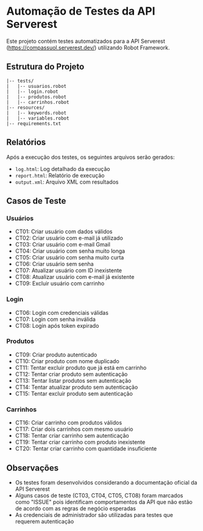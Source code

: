 # Automação de Testes da API Serverest

Este projeto contém testes automatizados para a API Serverest (https://compassuol.serverest.dev/) utilizando Robot Framework.

## Estrutura do Projeto

```
|-- tests/
|   |-- usuarios.robot    
|   |-- login.robot       
|   |-- produtos.robot    
|   |-- carrinhos.robot   
|-- resources/
|   |-- keywords.robot    
|   |-- variables.robot   
|-- requirements.txt      
```

## Relatórios

Após a execução dos testes, os seguintes arquivos serão gerados:
- `log.html`: Log detalhado da execução
- `report.html`: Relatório de execução
- `output.xml`: Arquivo XML com resultados

## Casos de Teste

### Usuários
- CT01: Criar usuário com dados válidos
- CT02: Criar usuário com e-mail já utilizado
- CT03: Criar usuário com e-mail Gmail
- CT04: Criar usuário com senha muito longa
- CT05: Criar usuário com senha muito curta
- CT06: Criar usuário sem senha
- CT07: Atualizar usuário com ID inexistente
- CT08: Atualizar usuário com e-mail já existente
- CT09: Excluir usuário com carrinho

### Login
- CT06: Login com credenciais válidas
- CT07: Login com senha inválida
- CT08: Login após token expirado

### Produtos
- CT09: Criar produto autenticado
- CT10: Criar produto com nome duplicado
- CT11: Tentar excluir produto que já está em carrinho
- CT12: Tentar criar produto sem autenticação
- CT13: Tentar listar produtos sem autenticação
- CT14: Tentar atualizar produto sem autenticação
- CT15: Tentar excluir produto sem autenticação

### Carrinhos
- CT16: Criar carrinho com produtos válidos
- CT17: Criar dois carrinhos com mesmo usuário
- CT18: Tentar criar carrinho sem autenticação
- CT19: Tentar criar carrinho com produto inexistente
- CT20: Tentar criar carrinho com quantidade insuficiente

## Observações

- Os testes foram desenvolvidos considerando a documentação oficial da API Serverest
- Alguns casos de teste (CT03, CT04, CT05, CT08) foram marcados como "ISSUE" pois identificam comportamentos da API que não estão de acordo com as regras de negócio esperadas
- As credenciais de administrador são utilizadas para testes que requerem autenticação 
